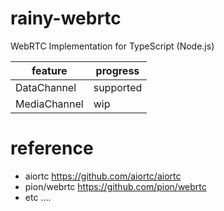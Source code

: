 # rainy-webrtc

WebRTC Implementation for TypeScript (Node.js)

| feature      | progress  |
| ------------ | --------- |
| DataChannel  | supported |
| MediaChannel |      wip  |

# reference

- aiortc https://github.com/aiortc/aiortc 
- pion/webrtc https://github.com/pion/webrtc 
- etc ....
